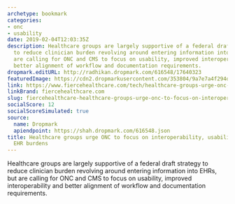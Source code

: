 ```yaml
---
archetype: bookmark
categories:
- onc
- usability
date: 2019-02-04T12:03:35Z
description: Healthcare groups are largely supportive of a federal draft strategy
  to reduce clinician burden revolving around entering information into EHRs, but
  are calling for ONC and CMS to focus on usability, improved interoperability and
  better alignment of workflow and documentation requirements.
dropmark.editURL: http://radhikan.dropmark.com/616548/17640323
featuredImage: https://cdn2.dropmarkusercontent.com/353804/9a7e7a4f294d4dfbf01a9a47a7e8212748b45d317a5d4437cd0f6196de885ba6/thumbnail/Datasharing.jpg?Expires=1557430063&Signature=TmH45eX3LtJoCQGNKMmZnPgME4b-rtbgXNNNoRg2sULzX1cEH~3zgUNb0jxSKoulK3Rk4aOBHHv-b9uI3h5eeNaOJua4axhPREl2IA3bjxNqXUHZrEHlDq82-tKKTjY08aHH2zqQpFwU8d6yzhx9824xjphgO1HYQYLvb--ZsE6hFXqNolmB5Q09SGvOepofMXvdDL~~Bv12MnTyWKya1hiw-Ub5KBaVby5cYeFqVXLUXwxaJddB2XXkdGtJrRWLLtfFNuanHNRJQolyCxPI~kxr~-~u~WbmtIxelfwITjUacCWWoY28AZ4m2of0ANC2ZNizDbXS2zJQW0kfCASGAQ__&Key-Pair-Id=APKAITQYWVEN757ZA4KQ
link: https://www.fiercehealthcare.com/tech/healthcare-groups-urge-onc-to-focus-interoperability-usability-to-reduce-ehr-burdens
linkBrand: fiercehealthcare.com
slug: fiercehealthcare-healthcare-groups-urge-onc-to-focus-on-interoperability-usability-to-reduce-ehr-burdens
socialScore: 12
socialScoreSimulated: true
source:
  name: Dropmark
  apiendpoint: https://shah.dropmark.com/616548.json
title: Healthcare groups urge ONC to focus on interoperability, usability to reduce
  EHR burdens
---
```

Healthcare groups are largely supportive of a federal draft strategy to reduce clinician burden revolving around entering information into EHRs, but are calling for ONC and CMS to focus on usability, improved interoperability and better alignment of workflow and documentation requirements.